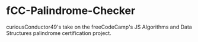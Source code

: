 # fCC-Palindrome-Checker
curiousConductor49's take on the freeCodeCamp's JS Algorithms and Data Structures palindrome certification project.
